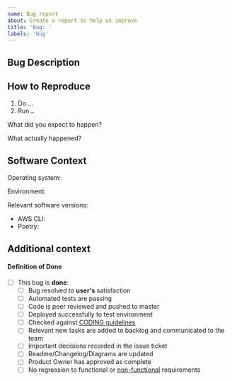 ```yaml
---
name: Bug report
about: Create a report to help us improve
title: 'Bug: '
labels: 'bug'
---
```


<!--
Checklist before submitting:

- [ ] Search through existing issue reports to check whether the issue already exists
- [ ] If relevant, please include or link to a small sample dataset
- [ ] Provide stacktrace / debugging messages where possible
-->

## Bug Description

<!-- A clear and concise description of what the bug is. -->

## How to Reproduce

<!-- Steps, sample datasets, config and commands/or steps to reproduce the behavior. -->

1. Do …
1. Run `…`

What did you expect to happen? <!-- Describe the expected result -->

What actually happened? <!-- Describe the actual outcome -->

## Software Context

Operating system: <!-- e.g. Windows / Linux / macOS -->

Environment: <!-- e.g. production -->

Relevant software versions:

-  AWS CLI: <!-- include the output of `aws \-\-version` -->
-  Poetry: <!-- include the output of `poetry \-\-version` -->
<!-- Any other relevant software -->

## Additional context

<!-- Add any other context about the problem here, such as stack traces or debugging info. -->

#### Definition of Done

-  [ ] This bug is **done**:
   -  [ ] Bug resolved to **user's** satisfaction
   -  [ ] Automated tests are passing
   -  [ ] Code is peer reviewed and pushed to master
   -  [ ] Deployed successfully to test environment
   -  [ ] Checked against
          [CODING guidelines](https://github.com/linz/geostore/blob/master/CODING.md)
   -  [ ] Relevant new tasks are added to backlog and communicated to the team
   -  [ ] Important decisions recorded in the issue ticket
   -  [ ] Readme/Changelog/Diagrams are updated
   -  [ ] Product Owner has approved as complete
   -  [ ] No regression to functional or
          [non-functional](https://github.com/linz/geostore/blob/master/.github/ISSUE_TEMPLATE/user_story.md)
          requirements
